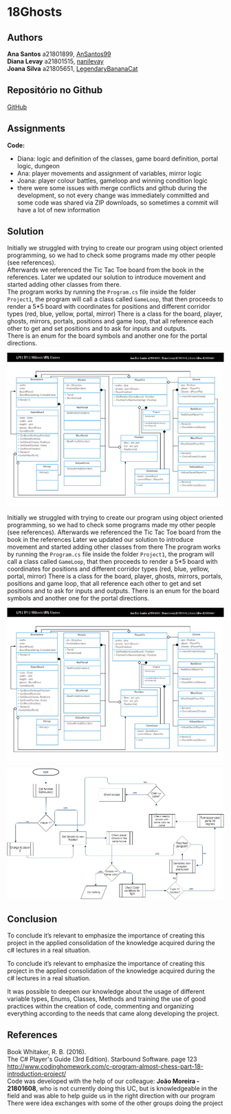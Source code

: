 # 18Ghosts

## Authors


**Ana Santos** a21801899, [AnSantos99](https://github.com/AnSantos99)<br />
**Diana Levay** a21801515, [nanilevay](https://github.com/nanilevay)<br />
**Joana Silva** a21805651, [LegendaryBananaCat](https://github.com/LegendaryBananaCat)


## Repositório no Github

[GitHub](https://github.com/AnSantos99/lp1_18ghosts)

## Assignments

**Code:**
* Diana: logic and definition of the classes, game board definition, portal logic, dungeon
* Ana: player movements and assignment of variables, mirror logic
* Joana: player colour battles, gameloop and winning condition logic
* there were some issues with merge conflicts and github during the development, so not every change was immediately committed and some code was shared via ZIP downloads, so sometimes a commit will have a lot of new information

## Solution

Initially we struggled with trying to create our program using object oriented programming, so we had to check some programs made my other people (see references).<br />
Afterwards we referenced the Tic Tac Toe board from the book in the references.
Later we updated our solution to introduce movement and started adding other classes from there.<br />
The program works by running the `Program.cs` file inside the folder `Project1`, the program will call a class called `GameLoop`, that then proceeds to render a 5*5 board with coordinates for positions and different corridor types (red, blue, yellow, portal, mirror)
There is a class for the board, player, ghosts, mirrors, portals, positions and game loop, that all reference each other to get and set positions and to ask for inputs and outputs.<br />
There is an enum for the board symbols and another one for the portal directions.

![UML File](ClassUML_18Ghosts.png)

Initially we struggled with trying to create our program using object oriented programming, so we had to check some programs made my other people (see references).
Afterwards we referenced the Tic Tac Toe board from the book in the references
Later we updated our solution to introduce movement and started adding other classes from there
The program works by running the `Program.cs` file inside the folder `Project1`, the program will call a class called `GameLoop`, that then proceeds to render a 5*5 board with coordinates for positions and different corridor types (red, blue, yellow, portal, mirror)
There is a class for the board, player, ghosts, mirrors, portals, positions and game loop, that all reference each other to get and set positions and to ask for inputs and outputs.
There is an enum for the board symbols and another one for the portal directions.

![UML File](ClassUML_18Ghosts.png) 


![Fluxogram](diagram_18Ghosts.png)

## Conclusion

To conclude it’s relevant to emphasize the importance of creating this project in the applied consolidation of the knowledge acquired during the c# lectures in a real situation.<br />

To conclude it’s relevant to emphasize the importance of creating this project in the applied consolidation of the knowledge acquired during the c# lectures in a real situation.

It was possible to deepen our knowledge about the usage of different variable types, Enums, Classes, Methods and training the use of good practices within the creation of code, commenting and organizing everything according to the needs that came along developing the project.

## References

Book Whitaker, R. B. (2016). <br />The C# Player's Guide (3rd Edition). Starbound Software. page 123<br />
http://www.codinghomework.com/c-program-almost-chess-part-18-introduction-project/ <br />
Code was developed with the help of our colleague: **João Moreira - 21801608**, who is not currently doing this UC, but is knowledgeable in the field and was able to help guide us in the right direction with our program
There were idea exchanges with some of the other groups doing the project
